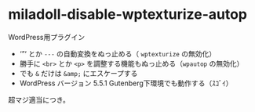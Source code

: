 # miladoll-disable-wptexturize-autop

WordPress用プラグイン

* ‘”‘ とか `---` の自動変換をぬっ止める（ `wptexturize` の無効化）
* 勝手に `<br>` とか `<p>` を調整する機能もぬっ止める（`wpautop` の無効化）
* でも `&` だけは `&amp;` にエスケープする
* WordPress バージョン 5.5.1 Gutenberg下環境でも動作する（ｽｺﾞｲ）

超マジ適当につき。


